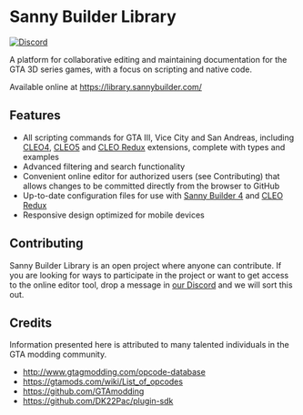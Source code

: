 # Sanny Builder Library

[![Discord](https://img.shields.io/discord/911487285990674473?style=for-the-badge)](https://discord.gg/d5dZSfgBZr)

A platform for collaborative editing and maintaining documentation for the GTA 3D series games, with a focus on scripting and native code.

Available online at https://library.sannybuilder.com/

## Features

- All scripting commands for GTA III, Vice City and San Andreas, including [CLEO4](https://github.com/cleolibrary/CLEO4), [CLEO5](https://github.com/cleolibrary/CLEO5) and [CLEO Redux](https://github.com/cleolibrary/CLEO-Redux) extensions, complete with types and examples
- Advanced filtering and search functionality
- Convenient online editor for authorized users (see Contributing) that allows changes to be committed directly from the browser to GitHub
- Up-to-date configuration files for use with [Sanny Builder 4](https://sannybuilder.com/) and [CLEO Redux](https://re.cleo.li/)
- Responsive design optimized for mobile devices

## Contributing

Sanny Builder Library is an open project where anyone can contribute. If you are looking for ways to participate in the project or want to get access to the online editor tool, drop a message in [our Discord](https://sannybuilder.com/discord) and we will sort this out.

## Credits

Information presented here is attributed to many talented individuals in the GTA modding community.

- http://www.gtagmodding.com/opcode-database
- https://gtamods.com/wiki/List_of_opcodes
- https://github.com/GTAmodding
- https://github.com/DK22Pac/plugin-sdk
